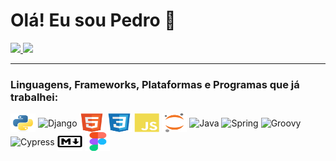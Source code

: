 # Olá! Eu sou Pedro 👋

<div>
  <a href="https://github.com/pedrolra">
    <img height="150em" src="https://github-readme-stats.vercel.app/api?username=pedrolra&hide=stars,issues&include_all_commits=true&count_private=true&show_icons=true&icon_color=58A6FF&title_color=C9D1D9&text_color=8B949E&bg_color=0D111700&border_color=30363D&locale=pt-br&border_radius=6" />
    <img height="150em" src="https://github-readme-stats.vercel.app/api/top-langs/?username=pedrolra&layout=compact&title_color=C9D1D9&text_color=8B949E&bg_color=0D111700&border_color=30363D&locale=pt-br&border_radius=6" />
  </a>
</div>

----
### Linguagens, Frameworks, Plataformas e Programas que já trabalhei:

<div>
  <img align="center" alt="Python" height="30" width="40" src="https://raw.githubusercontent.com/devicons/devicon/master/icons/python/python-original.svg">
  <img align="center" alt="Django" height="30" width="40" src="https://cdn.jsdelivr.net/gh/devicons/devicon@latest/icons/django/django-plain.svg">
  <img align="center" alt="HTML" height="30" width="40" src="https://raw.githubusercontent.com/devicons/devicon/master/icons/html5/html5-original.svg">
  <img align="center" alt="CSS" height="30" width="40" src="https://raw.githubusercontent.com/devicons/devicon/master/icons/css3/css3-original.svg">
  <img align="center" alt="Js" height="30" width="40" src="https://raw.githubusercontent.com/devicons/devicon/master/icons/javascript/javascript-plain.svg">
  <img align="center" alt="Jupyter" height="30" width="40" src="https://raw.githubusercontent.com/devicons/devicon/master/icons/jupyter/jupyter-original.svg">
  <img align="center" alt="Java" height="30" width="40" src="https://cdn.jsdelivr.net/gh/devicons/devicon@latest/icons/java/java-original.svg">
  <img align="center" alt="Spring" height="30" width="40" src="https://cdn.jsdelivr.net/gh/devicons/devicon@latest/icons/spring/spring-original.svg">
  <img align="center" alt="Groovy" height="30" width="40" src="https://cdn.jsdelivr.net/gh/devicons/devicon@latest/icons/groovy/groovy-original.svg">
  <img align="center" alt="Cypress" height="30" width="40" src="https://cdn.jsdelivr.net/gh/devicons/devicon@latest/icons/cypressio/cypressio-original.svg">
  <img align="center" alt="Markdown" height="30" width="40" src="https://raw.githubusercontent.com/devicons/devicon/master/icons/markdown/markdown-original.svg">
  <img align="center" alt="Figma" height="30" width="40" src="https://raw.githubusercontent.com/devicons/devicon/master/icons/figma/figma-original.svg">
</div>

<!--
**pedrolra/pedrolra** is a ✨ _special_ ✨ repository because its `README.md` (this file) appears on your GitHub profile.

Here are some ideas to get you started:

- 🔭 I’m currently working on ...
- 🌱 I’m currently learning ...
- 👯 I’m looking to collaborate on ...
- 🤔 I’m looking for help with ...
- 💬 Ask me about ...
- 📫 How to reach me: ...
- 😄 Pronouns: ...
- ⚡ Fun fact: ...
-->
